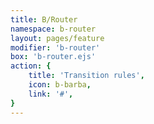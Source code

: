 ```yaml
---
title: B/Router
namespace: b-router
layout: pages/feature
modifier: 'b-router'
box: 'b-router.ejs'
action: {
    title: 'Transition rules',
    icon: b-barba,
    link: '#',
}
---
```

